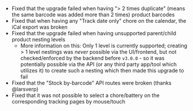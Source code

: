 - Fixed that the upgrade failed when having "> 2 times duplicate" (means the same barcode was added more than 2 times) product barcodes
- Fixed that when having any "Track date only" chore on the calendar, the iCal export was broken
- Fixed that the upgrade failed when having unsupported parent/child product nesting levels
  - More information on this: Only 1 level is currently supported; creating > 1 level nestings was _never_ possible via the UI/frontend, but not checked/enforced by the backend before `v3.0.0` - so it was potentially possible via the API (or any third party app/tool which utilizes it) to create such a nesting which then made this upgrade to fail
- Fixed that the "Stock by-barcode" API routes were broken (thanks @larsverp)
- Fixed that it was not possible to select a chore/battery on the corresponding tracking pages by mouse/touch
